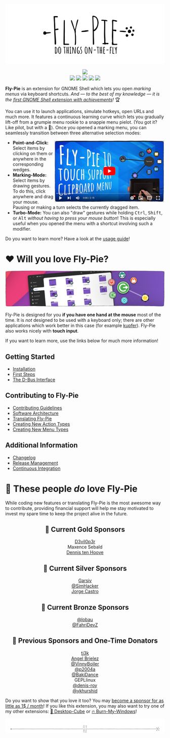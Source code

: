 <p align="center">
  <img src ="docs/pics/logo.gif" />
</p>

<p align="center">
  <a href="https://extensions.gnome.org/extension/3433/fly-pie"><img src="https://img.shields.io/badge/Download-extensions.gnome.org-e67f4d.svg?logo=gnome&logoColor=lightgrey&labelColor=303030" /></a>
  <br />
  <a href="https://github.com/Schneegans/Fly-Pie/actions"><img src="https://github.com/Schneegans/Fly-Pie/workflows/Checks/badge.svg?branch=main" /></a>
  <a href="https://hosted.weblate.org/engage/fly-pie/"><img src="https://img.shields.io/weblate/progress/fly-pie?label=Translated&logo=weblate&logoColor=lightgray&labelColor=303030" /></a>
  <a href="LICENSE"><img src="https://img.shields.io/badge/License-MIT-purple.svg?labelColor=303030" /></a>
  <a href="scripts/cloc.sh"><img src="https://img.shields.io/endpoint?url=https://gist.githubusercontent.com/Schneegans/8f6459c2417de7534f64d98360dde865/raw/loc.json" /></a>
  <a href="scripts/cloc.sh"><img src="https://img.shields.io/endpoint?url=https://gist.githubusercontent.com/Schneegans/8f6459c2417de7534f64d98360dde865/raw/comments.json" /></a>
</p>

**Fly-Pie** is an extension for GNOME Shell which lets you open _marking menus_ via keyboard shortcuts. _And — to the best of my knowledge — it is the <a href="https://www.youtube.com/watch?v=Lj-uefp36Jk">first GNOME Shell extension with achievements</a>!_ :trophy:

You can use it to launch applications, simulate hotkeys, open URLs and much more.
It features a continuous learning curve which lets you gradually lift-off from a grumpie menu rookie to a snappie menu pielot.
(You got it? Like pilot, but with a :cake:).
Once you opened a marking menu, you can seamlessly transition between three alternative selection modes:

<a href="https://youtu.be/BGXtckqhEIk"><img align="right" width="350px" src ="docs/pics/player6.jpg" /></a>

* **Point-and-Click:** Select items by clicking on them or anywhere in the corresponding wedges.
* **Marking-Mode:** Select items by drawing gestures. To do this, click anywhere and drag your mouse. Pausing or making a turn selects the currently dragged item.
* **Turbo-Mode:** You can also "draw" gestures while holding <kbd>Ctrl</kbd>, <kbd>Shift</kbd>, or <kbd>Alt</kbd> _without having to press your mouse button_! This is especially useful when you opened the menu with a shortcut involving such a modifier.

Do you want to learn more? Have a look at the [usage guide](docs/first-steps.md)!

# :heart: Will you love Fly-Pie?

<p align="center">
  <img src ="docs/pics/banner-05.jpg" />
</p>

Fly-Pie is designed for you **if you have one hand at the mouse** most of the time.
It is _not_ designed to be used with a keyboard only; there are other
applications which work better in this case (for example [kupfer](https://github.com/kupferlauncher/kupfer)).
Fly-Pie also works nicely with **touch input**.

If you want to learn more, use the links below for much more information!

## Getting Started

* [Installation](docs/installation.md)
* [First Steps](docs/first-steps.md)
* [The D-Bus Interface](docs/dbus-interface.md)

## Contributing to Fly-Pie

* [Contributing Guidelines](docs/contributing.md)
* [Software Architecture](docs/software-architecture.md)
* [Translating Fly-Pie](docs/translating.md)
* [Creating New Action Types](docs/creating-actions.md)
* [Creating New Menu Types](docs/creating-menus.md)

## Additional Information

* [Changelog](docs/changelog.md)
* [Release Management](docs/release-management.md)
* [Continuous Integration](docs/continuous-integration.md)

# :revolving_hearts: These people _do_ love Fly-Pie

While coding new features or translating Fly-Pie is the most awesome way to contribute, providing financial support will help me stay motivated to invest my spare time to keep the project alive in the future.

<h2 align="center">🥇 Current Gold Sponsors</h2>
<p align="center">
    <a href="https://github.com/D3vil0p3r">D3vil0p3r</a><br>
    Maxence Sebald<br>
    <a href="https://github.com/dennis1248">Dennis ten Hoove</a><br>
</p>

<h2 align="center">🥈 Current Silver Sponsors</h2>
<p align="center">
  <a href="https://www.llorachdevs.com/Home">Garsiv</a><br>
  <a href="https://github.com/SimHacker">@SimHacker</a><br>
  <a href="https://github.com/castrojo">Jorge Castro</a>
</p>

<h2 align="center">🥉 Current Bronze Sponsors</h2>
<p align="center">
  <a href="https://github.com/lobau">@lobau</a><br>
  <a href="https://github.com/FahriDevZ">@FahriDevZ</a>
</p>

<h2 align="center">🏅 Previous Sponsors and One-Time Donators</h2>
<p align="center">
  <a href="https://twitter.com/tjiiik">tj3k</a><br>
  <a href='https://github.com/AngelBrielez'>Angel Brielez</a><br>
  <a href="https://github.com/VinnyBoiler">@VinnyBoiler</a><br>
  <a href="https://github.com/p2004a">@p2004a</a><br>
  <a href="https://github.com/BakiDance">@BakiDance</a><br>
  GEPLlinux<br>
  <a href="https://github.com/denis-roy">@denis-roy</a><br>
  <a href="https://github.com/ykhurshid">@ykhurshid</a>
</p>

Do you want to show that you love it too? You may <a href="https://github.com/sponsors/Schneegans">become a sponsor for as little as 1$ / month</a>!
If you like this extension, you may also want to try one of my other extensions: [🧊 Desktop-Cube](https://github.com/Schneegans/Desktop-Cube) or [🔥 Burn-My-Windows](https://github.com/Schneegans/Burn-My-Windows/)!

<p align="center"><img src ="docs/pics/hr.svg" /></p>
